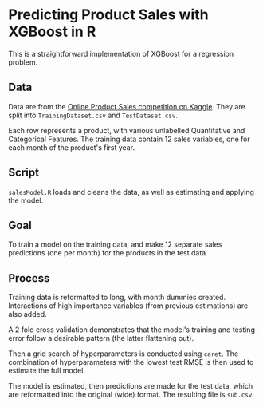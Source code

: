 # Predicting Product Sales with XGBoost in R

This is a straightforward implementation of XGBoost for a regression problem. 

## Data

Data are from the [Online Product Sales competition on Kaggle](ttps://www.kaggle.com/c/online-sales). They are split into `TrainingDataset.csv` and `TestDataset.csv`. 

Each row represents a product, with various unlabelled Quantitative and Categorical Features. The training data contain 12 sales variables, one for each month of the product's first year.

## Script

`salesModel.R` loads and cleans the data, as well as estimating and applying the model.

## Goal

To train a model on the training data, and make 12 separate sales predictions (one per month) for the products in the test data. 

## Process

Training data is reformatted to long, with month dummies created. Interactions of high importance variables (from previous estimations) are also added. 

A 2 fold cross validation demonstrates that the model's training and testing error follow a desirable pattern (the latter flattening out). 

Then a grid search of hyperparameters is conducted using `caret`. The combination of hyperparameters with the lowest test RMSE is then used to estimate the full model.

The model is estimated, then predictions are made for the test data, which are reformatted into the original (wide) format. The resulting file is `sub.csv`.